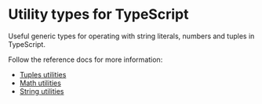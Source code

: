 # Utility types for TypeScript

Useful generic types for operating with string literals, numbers and tuples in TypeScript.

Follow the reference docs for more information:

- [Tuples utilities](docs/modules/tuple.TupleUtils.md)
- [Math utilities](docs/modules/math.MathUtils.md)
- [String utilities](docs/modules/string.StringUtils.md)
